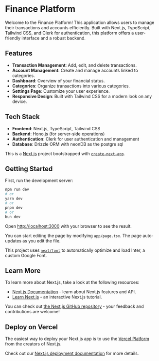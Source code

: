 # Finance Platform

Welcome to the Finance Platform! This application allows users to manage their transactions and accounts efficiently. Built with Next.js, TypeScript, Tailwind CSS, and Clerk for authentication, this platform offers a user-friendly interface and a robust backend.

## Features

- **Transaction Management**: Add, edit, and delete transactions.
- **Account Management**: Create and manage accounts linked to categories.
- **Dashboard**: Overview of your financial status.
- **Categories**: Organize transactions into various categories.
- **Settings Page**: Customize your user experience.
- **Responsive Design**: Built with Tailwind CSS for a modern look on any device.

## Tech Stack

- **Frontend**: Next.js, TypeScript, Tailwind CSS
- **Backend**: Hono.js (for server-side operations)
- **Authentication**: Clerk for user authentication and management
- **Database**: Drizzle ORM with neonDB as the postgre sql

This is a [Next.js](https://nextjs.org/) project bootstrapped with [`create-next-app`](https://github.com/vercel/next.js/tree/canary/packages/create-next-app).

## Getting Started

First, run the development server:

```bash
npm run dev
# or
yarn dev
# or
pnpm dev
# or
bun dev
```

Open [http://localhost:3000](http://localhost:3000) with your browser to see the result.

You can start editing the page by modifying `app/page.tsx`. The page auto-updates as you edit the file.

This project uses [`next/font`](https://nextjs.org/docs/basic-features/font-optimization) to automatically optimize and load Inter, a custom Google Font.

## Learn More

To learn more about Next.js, take a look at the following resources:

- [Next.js Documentation](https://nextjs.org/docs) - learn about Next.js features and API.
- [Learn Next.js](https://nextjs.org/learn) - an interactive Next.js tutorial.

You can check out [the Next.js GitHub repository](https://github.com/vercel/next.js/) - your feedback and contributions are welcome!

## Deploy on Vercel

The easiest way to deploy your Next.js app is to use the [Vercel Platform](https://vercel.com/new?utm_medium=default-template&filter=next.js&utm_source=create-next-app&utm_campaign=create-next-app-readme) from the creators of Next.js.

Check out our [Next.js deployment documentation](https://nextjs.org/docs/deployment) for more details.
